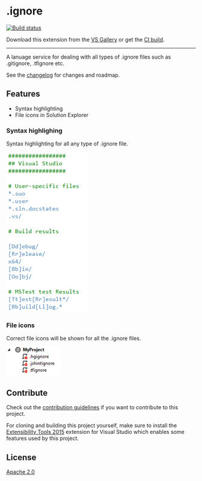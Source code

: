 # .ignore

[![Build status](https://ci.appveyor.com/api/projects/status/28ov3nlmta59snrw?svg=true)](https://ci.appveyor.com/project/madskristensen/ignorefiles)

Download this extension from the [VS Gallery](https://visualstudiogallery.msdn.microsoft.com/d0eba56d-603b-45ab-a680-edfda585f7f3)
or get the [CI build](http://vsixgallery.com/extension/7ac24965-ea21-4108-9cac-6e46394aaaef/).

---------------------------------------

A lanuage service for dealing with all types of .ignore files such as .gitignore, .tfignore etc.

See the [changelog](CHANGELOG.md) for changes and roadmap.

## Features

- Syntax highlighting
- File icons in Solution Explorer

### Syntax highlighing
Syntax highlighting for all any type of .ignore file.

![Syntax Highlighting](art/syntax-highlighting.png)

### File icons
Correct file icons will be shown for all the .ignore files.

![Icons](art/icons.png)

## Contribute
Check out the [contribution guidelines](CONTRIBUTING.md)
if you want to contribute to this project.

For cloning and building this project yourself, make sure
to install the
[Extensibility Tools 2015](https://visualstudiogallery.msdn.microsoft.com/ab39a092-1343-46e2-b0f1-6a3f91155aa6)
extension for Visual Studio which enables some features
used by this project.

## License
[Apache 2.0](LICENSE)
